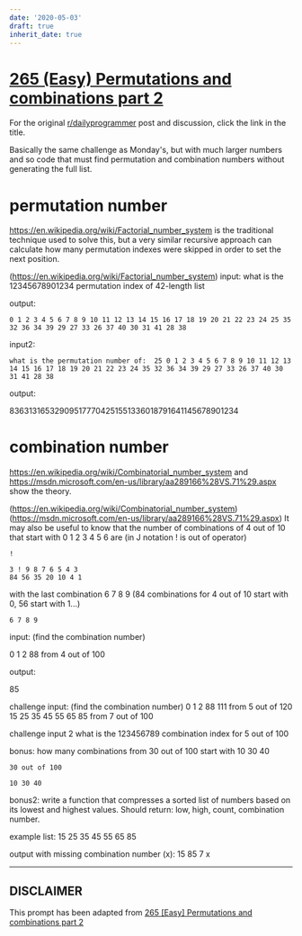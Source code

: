 ```yaml
---
date: '2020-05-03'
draft: true
inherit_date: true
---
```


# [265 (Easy) Permutations and combinations part 2](https://www.reddit.com/r/dailyprogrammer/comments/4htg9t/20160504_challenge_265_easy_permutations_and/)

For the original [r/dailyprogrammer](https://www.reddit.com/r/dailyprogrammer/) post and discussion, click the link in the title.

Basically the same challenge as Monday's, but with much larger numbers and so code that must find permutation and combination numbers without generating the full list.

# permutation number
https://en.wikipedia.org/wiki/Factorial_number_system is the traditional technique used to solve this, but a very similar recursive approach  can calculate how many permutation indexes were skipped in order to set the next position.

(https://en.wikipedia.org/wiki/Factorial_number_system)
input:
what is the 12345678901234 permutation index of 42-length list

output: 


```
0 1 2 3 4 5 6 7 8 9 10 11 12 13 14 15 16 17 18 19 20 21 22 23 24 25 35 32 36 34 39 29 27 33 26 37 40 30 31 41 28 38
```
input2: 


```
what is the permutation number of:  25 0 1 2 3 4 5 6 7 8 9 10 11 12 13 14 15 16 17 18 19 20 21 22 23 24 35 32 36 34 39 29 27 33 26 37 40 30 31 41 28 38
```
output: 

836313165329095177704251551336018791641145678901234

# combination number
https://en.wikipedia.org/wiki/Combinatorial_number_system and https://msdn.microsoft.com/en-us/library/aa289166%28VS.71%29.aspx show the theory.

(https://en.wikipedia.org/wiki/Combinatorial_number_system)
(https://msdn.microsoft.com/en-us/library/aa289166%28VS.71%29.aspx)
It may also be useful to know that the number of combinations of 4 out of 10 that start with 0 1 2 3 4 5 6 are (in J notation ! is out of operator)


```
!
```

```
3 ! 9 8 7 6 5 4 3 
84 56 35 20 10 4 1
```
with the last combination 6 7 8 9 (84 combinations for 4 out of 10 start with 0, 56 start with 1...)


```
6 7 8 9
```
input:  (find the combination number)

0 1 2 88  from 4 out of 100  

output:

85  

challenge input:  (find the combination number)
0 1 2 88 111  from 5 out of 120
15 25 35 45 55 65 85 from 7 out of 100

challenge input 2
what is the 123456789 combination index for 5 out of 100

bonus:
how many combinations from 30 out of 100 start with 10 30 40


```
30 out of 100
```

```
10 30 40
```
bonus2:
write a function that compresses a sorted list of numbers based on its lowest and highest values.  Should return: low, high, count, combination number.

example list:
15 25 35 45 55 65 85

output with missing combination number (x):
15 85 7 x


----
## **DISCLAIMER**
This prompt has been adapted from [265 [Easy] Permutations and combinations part 2](https://www.reddit.com/r/dailyprogrammer/comments/4htg9t/20160504_challenge_265_easy_permutations_and/
)
